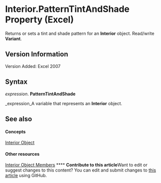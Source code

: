 
# Interior.PatternTintAndShade Property (Excel)

Returns or sets a tint and shade pattern for an  **Interior** object. Read/write **Variant**.


## Version Information

Version Added: Excel 2007 


## Syntax

 _expression_. **PatternTintAndShade**

 _expression_A variable that represents an  **Interior** object.


## See also


#### Concepts


 [Interior Object](37c79831-2cac-69fd-10ee-6d5415ed338b.md)
#### Other resources


 [Interior Object Members](d79ff9a6-fa56-8b0f-9a89-d54dbba57346.md)
****   **Contribute to this article**Want to edit or suggest changes to this content? You can edit and submit changes to  [this article](https://github.com/jhershey00/VBA_Excel_Test/OpenXMLCon/articles/0213fb37-6dd3-af4b-0ff6-ce530862875f.md) using GitHub.

